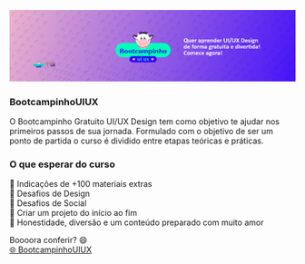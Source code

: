 
![](https://github.com/Diegojfsr/BootcampinhoUIUX2024/blob/main/Img/CapaBootcampinho.jpg)

### BootcampinhoUIUX
O Bootcampinho Gratuito UI/UX Design tem como objetivo te ajudar nos primeiros passos de sua jornada. Formulado com o objetivo de ser um ponto de partida o curso é dividido entre etapas teóricas e práticas.


### O que esperar do curso
💙 Indicações de +100 materiais extras  
💙 Desafios de Design  
💙 Desafios de Social  
💙 Criar um projeto do início ao fim  
💙 Honestidade, diversão e um conteúdo preparado com muito amor

 Boooora conferir? 😄  
 [🌐 BootcampinhoUIUX](https://sheisacreative.com.br/curso/bootcampinho-ui-ux-design)
